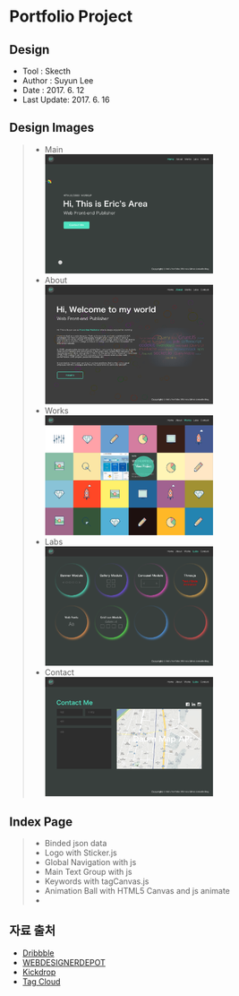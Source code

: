 <h1>Portfolio Project</h1>
<h2>Design</h2>
<ul>
	<li>Tool : Skecth</li>
	<li>Author : Suyun Lee</li>
	<li>Date : 2017. 6. 12</li>
	<li>Last Update: 2017. 6. 16</li>
</ul>

<h2>Design Images</h2>
<blockquote>
	<ul>
		<li>Main<br /><img src="./design/Desktop HD(Main).png" width="300" alt=""></li>
		<li>About<br /><img src="./design/Desktop HD(About).png" width="300" alt=""></li>
		<li>Works<br /><img src="./design/Desktop HD(Works).png" width="300" alt=""></li>
		<li>Labs<br /><img src="./design/Desktop HD(Labs).png" width="300" alt=""></li>
		<li>Contact<br /><img src="./design/Desktop HD(Contact).png" width="300" alt=""></li>
	</ul>
</blockquote>

<h2>Index Page</h2>
<blockquote>
	<ul>
		<li>Binded json data</li>
		<li>Logo with Sticker.js</li>
		<li>Global Navigation with js</li>
		<li>Main Text Group with js</li>
		<li>Keywords with tagCanvas.js </li>
		<li>Animation Ball with HTML5 Canvas and js animate</li>
		<li></li>
	</ul>
</blockquote>

<h2>자료 출처</h2>
<ul>
	<li><a href="https://au.pinterest.com/pin/175077504239442181/">Dribbble</a></li>
	<li><a href="https://www.webdesignerdepot.com/2015/12/free-download-20-animated-icons-from-animaticons/">WEBDESIGNERDEPOT</a></li>
	<li><a href="https://kickdrop.me/">Kickdrop</a></li>
	<li><a href="https://github.com/sebhildebrandt/reveal.js-tagcloud-plugin">Tag Cloud</a></li>
</ul>